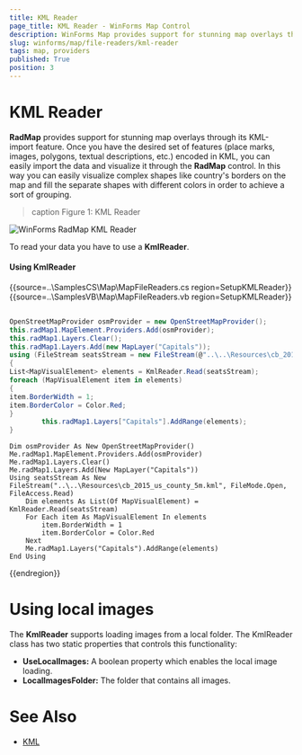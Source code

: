 ```yaml
---
title: KML Reader
page_title: KML Reader - WinForms Map Control
description: WinForms Map provides support for stunning map overlays through its KML-import feature.
slug: winforms/map/file-readers/kml-reader
tags: map, providers
published: True
position: 3 
---
```


# KML Reader

__RadMap__ provides support for stunning map overlays through its KML-import feature. Once you have the desired set of features (place marks, images, polygons, textual descriptions, etc.) encoded in KML, you can easily import the data and visualize it through the __RadMap__ control. In this way you can easily visualize complex shapes like country's borders on the map and fill the separate shapes with different colors in order to achieve a sort of grouping.

>caption Figure 1: KML Reader

![WinForms RadMap KML Reader](images/map-file-readers-kml-reader001.png)

To read your data you have to use a __KmlReader__.

#### Using KmlReader

{{source=..\SamplesCS\Map\MapFileReaders.cs region=SetupKMLReader}} 
{{source=..\SamplesVB\Map\MapFileReaders.vb region=SetupKMLReader}}

````C#
        
OpenStreetMapProvider osmProvider = new OpenStreetMapProvider();
this.radMap1.MapElement.Providers.Add(osmProvider);
this.radMap1.Layers.Clear();
this.radMap1.Layers.Add(new MapLayer("Capitals"));
using (FileStream seatsStream = new FileStream(@"..\..\Resources\cb_2015_us_county_5m.kml", FileMode.Open, FileAccess.Read))
{
List<MapVisualElement> elements = KmlReader.Read(seatsStream);
foreach (MapVisualElement item in elements)
{
item.BorderWidth = 1;
item.BorderColor = Color.Red;
}
        this.radMap1.Layers["Capitals"].AddRange(elements);
}

````
````VB.NET
Dim osmProvider As New OpenStreetMapProvider()
Me.radMap1.MapElement.Providers.Add(osmProvider)
Me.radMap1.Layers.Clear()
Me.radMap1.Layers.Add(New MapLayer("Capitals"))
Using seatsStream As New FileStream("..\..\Resources\cb_2015_us_county_5m.kml", FileMode.Open, FileAccess.Read)
    Dim elements As List(Of MapVisualElement) = KmlReader.Read(seatsStream)
    For Each item As MapVisualElement In elements
        item.BorderWidth = 1
        item.BorderColor = Color.Red
    Next
    Me.radMap1.Layers("Capitals").AddRange(elements)
End Using

````

{{endregion}} 


# Using local images

The __KmlReader__ supports loading images from a local folder. The KmlReader class has two static properties that controls this functionality:

* __UseLocalImages:__ A boolean property which enables the local image loading.
* __LocalImagesFolder:__ The folder that contains all images. 


# See Also
* [KML](https://developers.google.com/kml/documentation/?csw=1)

 

 
